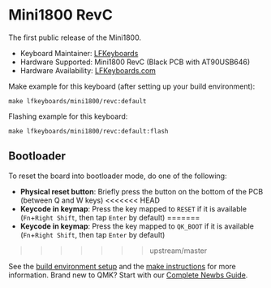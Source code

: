 # Mini1800 RevC

The first public release of the Mini1800.

* Keyboard Maintainer: [LFKeyboards](https://github.com/lfkeyboards)
* Hardware Supported: Mini1800 RevC (Black PCB with AT90USB646)
* Hardware Availability: [LFKeyboards.com](https://www.lfkeyboards.com/)

Make example for this keyboard (after setting up your build environment):

    make lfkeyboards/mini1800/revc:default

Flashing example for this keyboard:

    make lfkeyboards/mini1800/revc:default:flash

## Bootloader

To reset the board into bootloader mode, do one of the following:

* **Physical reset button**: Briefly press the button on the bottom of the PCB (between Q and W keys)
<<<<<<< HEAD
* **Keycode in keymap**: Press the key mapped to `RESET` if it is available (`Fn`+`Right Shift`, then tap `Enter` by default)
=======
* **Keycode in keymap**: Press the key mapped to `QK_BOOT` if it is available (`Fn`+`Right Shift`, then tap `Enter` by default)
>>>>>>> upstream/master

See the [build environment setup](https://docs.qmk.fm/#/getting_started_build_tools) and the [make instructions](https://docs.qmk.fm/#/getting_started_make_guide) for more information. Brand new to QMK? Start with our [Complete Newbs Guide](https://docs.qmk.fm/#/newbs).
